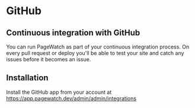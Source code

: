 # GitHub

## Continuous integration with GitHub

You can run PageWatch as part of your continuous integration process.  On every pull request or deploy you'll be able to test your site and catch any issues before it becomes an issue.

## Installation

Install the GitHub app from your account at https://app.pagewatch.dev/admin/admin/integrations
